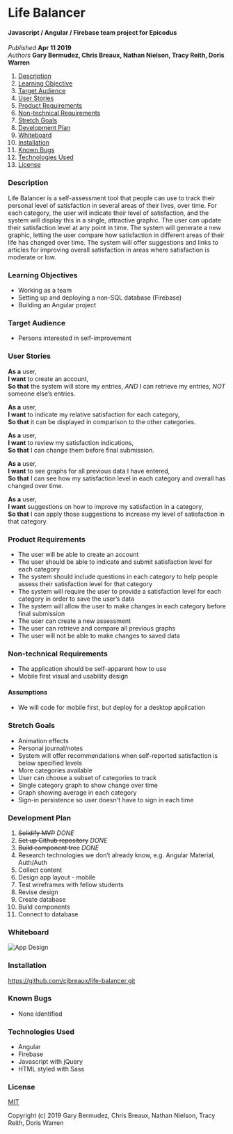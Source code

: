 # Life Balancer

#### Javascript / Angular / Firebase team project for Epicodus

_Published_ **Apr 11 2019**<br>
_Authors_ **Gary Bermudez, Chris Breaux, Nathan Nielson, Tracy Reith, Doris Warren**

1. [Description](#description)
1. [Learning Objective](#learning-objective)
1. [Target Audience](#target-audience)
1. [User Stories](#user-stories)
1. [Product Requirements](#product-requirements)
1. [Non-technical Requirements](#non-technical-requirements)
1. [Stretch Goals](#stretch-goals)
1. [Development Plan](#development-plan)
1. [Whiteboard](#whiteboard)
1. [Installation](#installation)
1. [Known Bugs](#known-bugs)
1. [Technologies Used](#technologies-used)
1. [License](#license)

### Description
Life Balancer is a self-assessment tool that people can use to track their personal level of satisfaction in several areas of their lives, over time. For each category, the user will indicate their level of satisfaction, and the system will display this in a single, attractive graphic. The user can update their satisfaction level at any point in time. The system will generate a new graphic, letting the user compare how satisfaction in different areas of their life has changed over time. The system will offer suggestions and links to articles for improving overall satisfaction in areas where satisfaction is moderate or low.

### Learning Objectives
* Working as a team
* Setting up and deploying a non-SQL database (Firebase)
* Building an Angular project

### Target Audience
* Persons interested in self-improvement

### User Stories
**As a** user,<br>
**I want** to create an account,<br>
**So that** the system will store my entries,
_AND_ I can retrieve my entries,
_NOT_ someone else’s entries.


**As a** user,<br>
**I want** to indicate my relative satisfaction for each category,<br>
**So that** it can be displayed in comparison to the other categories.

**As a** user,<br>
**I want** to review my satisfaction indications,<br>
**So that** I can change them before final submission.

**As a** user,<br>
**I want** to see graphs for all previous data I have entered,<br>
**So that** I can see how my satisfaction level in each category and overall has changed over time.

**As a** user,<br>
**I want** suggestions on how to improve my satisfaction in a category,<br>
**So that** I can apply those suggestions to increase my level of satisfaction in that category.

### Product Requirements
* The user will be able to create an account
* The user should be able to indicate and submit satisfaction level for each category
* The system should include questions in each category to help people assess their satisfaction level for that category
* The system will require the user to provide a satisfaction level for each category in order to save the user’s data
* The system will allow the user to make changes in each category before final submission
* The user can create a new assessment
* The user can retrieve and compare all previous graphs
* The user will not be able to make changes to saved data


### Non-technical Requirements
* The application should be self-apparent how to use
* Mobile first visual and usability design

#### Assumptions
* We will code for mobile first, but deploy for a desktop application

### Stretch Goals
* Animation effects
* Personal journal/notes
* System will offer recommendations when self-reported satisfaction is below specified levels
* More categories available
* User can choose a subset of categories to track
* Single category graph to show change over time
* Graph showing average in each category
* Sign-in persistence so user doesn't have to sign in each time

### Development Plan
1. ~~Solidify MVP~~ _DONE_
1. ~~Set up Github repository~~ _DONE_
1. ~~Build component tree~~ _DONE_
1. Research technologies we don’t already know, e.g. Angular Material, Auth/Auth
1. Collect content
1. Design app layout - mobile
1. Test wireframes with fellow students
1. Revise design
1. Create database
1. Build components
1. Connect to database

### Whiteboard
![App Design](./img/app-plan-whiteboard.png?raw=true "App Plan Whiteboard")

### Installation
https://github.com/cjbreaux/life-balancer.git

### Known Bugs
* None identified

### Technologies Used
* Angular
* Firebase
* Javascript with jQuery
* HTML styled with Sass

### License
[MIT](./LICENSE.txt)

Copyright (c) 2019 Gary Bermudez, Chris Breaux, Nathan Nielson, Tracy Reith, Doris Warren
